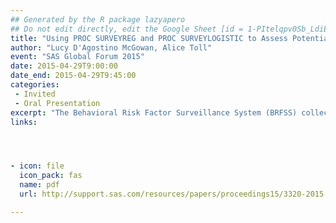 ```yaml
---
## Generated by the R package lazyapero
## Do not edit directly, edit the Google Sheet [id = 1-PItelqpv0Sb_LdiEDqb8O3D_Roii5nVTL07IRVbRtA]
title: "Using PROC SURVEYREG and PROC SURVEYLOGISTIC to Assess Potential Bias"
author: "Lucy D'Agostino McGowan, Alice Toll"
event: "SAS Global Forum 2015"
date: 2015-04-29T9:00:00
date_end: 2015-04-29T9:45:00
categories:
 - Invited
 - Oral Presentation
excerpt: "The Behavioral Risk Factor Surveillance System (BRFSS) collects data on health practices and risk behaviors via telephone survey. This study focuses on the question, On average, how many hours of sleep do you get in a 24-hour period? Recall bias is a potential concern in interviews and questionnaires, such as BRFSS. The 2013 BRFSS data is used to illustrate the proper methods for implementing PROC SURVEYREG and PROC SURVEYLOGISTIC, using the complex weighting scheme that BRFSS provides."
links:




- icon: file
  icon_pack: fas
  name: pdf
  url: http://support.sas.com/resources/papers/proceedings15/3320-2015.pdf

---
```

